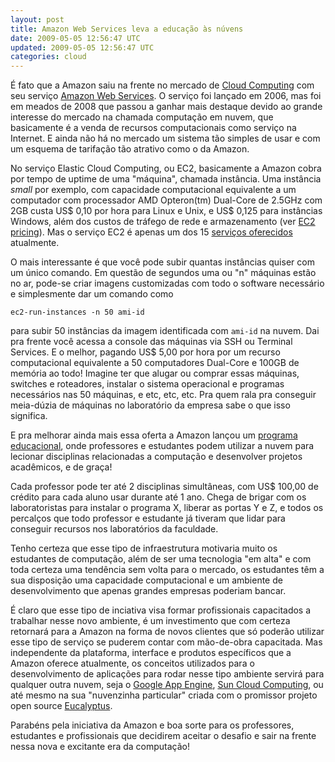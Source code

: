 ```yaml
---           
layout: post
title: Amazon Web Services leva a educação às núvens
date: 2009-05-05 12:56:47 UTC
updated: 2009-05-05 12:56:47 UTC
categories: cloud
---
```


É fato que a Amazon saiu na frente no mercado de [Cloud Computing](http://en.wikipedia.org/wiki/Cloud_computing) com seu serviço [Amazon Web Services](http://aws.amazon.com/). O serviço foi lançado em 2006, mas foi em meados de 2008 que passou a ganhar mais destaque devido ao grande interesse do mercado na chamada computação em nuvem, que basicamente é a venda de recursos computacionais como serviço na Internet. E ainda não há no mercado um sistema tão simples de usar e com um esquema de tarifação tão atrativo como o da Amazon.

No serviço Elastic Cloud Computing, ou EC2, basicamente a Amazon cobra por tempo de uptime de uma "máquina", chamada instância. Uma instância *small* por exemplo, com capacidade computacional equivalente a um computador com processador AMD Opteron(tm) Dual-Core de 2.5GHz com 2GB custa US$ 0,10 por hora para Linux e Unix, e US$ 0,125 para instâncias Windows, além dos custos de tráfego de rede e armazenamento (ver [EC2 pricing](http://aws.amazon.com/ec2/#pricing)). Mas o serviço EC2 é apenas um dos 15 [serviços oferecidos](http://aws.amazon.com/products/) atualmente.

O mais interessante é que você pode subir quantas instâncias quiser com um único comando. Em questão de segundos uma ou "n" máquinas estão no ar, pode-se criar imagens customizadas com todo o software necessário e simplesmente dar um comando como

    ec2-run-instances -n 50 ami-id

para subir 50 instâncias da imagem identificada com `ami-id` na nuvem. Dai pra frente você acessa a console das máquinas via SSH ou Terminal Services. E o melhor, pagando US$ 5,00 por hora por um recurso computacional equivalente a 50 computadores Dual-Core e 100GB de memória ao todo! Imagine ter que alugar ou comprar essas máquinas, switches e roteadores, instalar o sistema operacional e programas necessários nas 50 máquinas, e etc, etc, etc. Pra quem rala pra conseguir meia-dúzia de máquinas no laboratório da empresa sabe o que isso significa.

E pra melhorar ainda mais essa oferta a Amazon lançou um [programa educacional](http://aws.amazon.com/education/), onde professores e estudantes podem utilizar a nuvem para lecionar disciplinas relacionadas a computação e desenvolver projetos acadêmicos, e de graça!

Cada professor pode ter até 2 disciplinas simultâneas, com US$ 100,00 de crédito para cada aluno usar durante até 1 ano. Chega de brigar com os laboratoristas para instalar o programa X, liberar as portas Y e Z, e todos os percalços que todo professor e estudante já tiveram que lidar para conseguir recursos nos laboratórios da faculdade.

Tenho certeza que esse tipo de infraestrutura motivaria muito os estudantes de computação, além de ser uma tecnologia "em alta" e com toda certeza uma tendência sem volta para o mercado, os estudantes têm a sua disposição uma capacidade computacional e um ambiente de desenvolvimento que apenas grandes empresas poderiam bancar.

É claro que esse tipo de inciativa visa formar profissionais capacitados a trabalhar nesse novo ambiente, é um investimento que com certeza retornará para a Amazon na forma de novos clientes que só poderão utilizar esse tipo de serviço se puderem contar com mão-de-obra capacitada. Mas independente da plataforma, interface e produtos específicos que a Amazon oferece atualmente, os conceitos utilizados para o desenvolvimento de aplicações para rodar nesse tipo ambiente servirá para qualquer outra nuvem, seja o [Google App Engine](http://appengine.google.com/), [Sun Cloud Computing](http://www.sun.com/solutions/cloudcomputing/index.jsp), ou até mesmo na sua "nuvenzinha particular" criada com o promissor projeto open source [Eucalyptus](http://open.eucalyptus.com/).

Parabéns pela iniciativa da Amazon e boa sorte para os professores, estudantes e profissionais que decidirem aceitar o desafio e sair na frente nessa nova e excitante era da computação!

